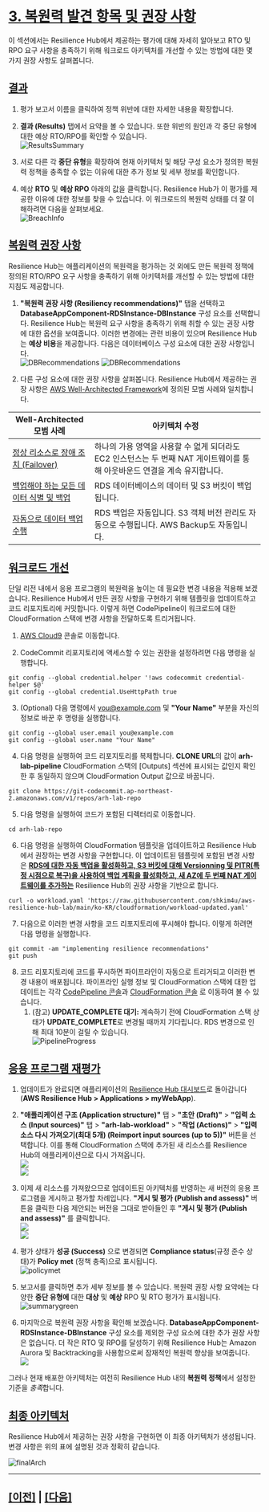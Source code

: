# [3. 복원력 발견 항목 및 권장 사항]()

이 섹션에서는 Resilience Hub에서 제공하는 평가에 대해 자세히 알아보고 RTO 및 RPO 요구 사항을 충족하기 위해 워크로드 아키텍처를 개선할 수 있는 방법에 대한 몇 가지 권장 사항도 살펴봅니다.

## [결과](https://catalog.workshops.aws/aws-resilience-hub-lab/en-US/prepare-and-protect/3-resiliency-recommendations#results)

1.  평가 보고서 이름을 클릭하여 정책 위반에 대한 자세한 내용을 확장합니다.

2.  **결과 (Results)** 탭에서 요약을 볼 수 있습니다. 또한 위반의 원인과 각 중단 유형에 대한 예상 RTO/RPO를 확인할 수 있습니다.<br>
![ResultsSummary](../images/lab1/ko-KR/Application-Assessment-Result-Summary.png)

3.  서로 다른 각 **중단 유형**을 확장하여 현재 아키텍처 및 해당 구성  요소가 정의한 복원력 정책을 충족할 수 없는 이유에 대한 추가 정보 및 세부 정보를 확인합니다.

4.  예상 **RTO** 및 **예상 RPO** 아래의 값을 클릭합니다. Resilience Hub가 이 평가를 제공한 이유에 대한 정보를 찾을 수 있습니다. 이 워크로드의 복원력 상태를 더 잘 이해하려면 다음을 살펴보세요.<br>
![BreachInfo](../images/lab1/ko-KR/Application-Assessment-Breach-Info.png)

## [복원력 권장 사항]()

Resilience Hub는 애플리케이션의 복원력을 평가하는 것 외에도 만든 복원력 정책에 정의된 RTO/RPO 요구 사항을 충족하기 위해 아키텍처를 개선할 수 있는 방법에 대한 지침도 제공합니다.

1.  **"복원력 권장 사항 (Resiliency recommendations)"** 탭을 선택하고 **DatabaseAppComponent-RDSInstance-DBInstance** 구성 요소를 선택합니다. Resilience Hub는 복원력 요구 사항을 충족하기 위해 취할 수 있는 권장 사항에 대한 옵션을 보여줍니다. 이러한 변경에는 관련 비용이 있으며 Resilience Hub는 **예상 비용**을 제공합니다. 다음은 데이터베이스 구성 요소에 대한 권장 사항입니다.<br>
![DBRecommendations](../images/lab1/ko-KR/Application-Assessment-Database-Recommendations-1.png)
![DBRecommendations](../images/lab1/ko-KR/Application-Assessment-Database-Recommendations-2.png)

2.  다른 구성 요소에 대한 권장 사항을 살펴봅니다. Resilience Hub에서 제공하는 권장 사항은 [AWS Well-Architected Framework](https://aws.amazon.com/architecture/well-architected/)에 정의된 모범 사례와 일치합니다.
  
| **Well-Architected 모범 사례**                                                        | **아키텍처 수정**                                                               |
|-----------------------------------------------------------------------------------|---------------------------------------------------------------------------|
| [정상 리소스로 장애 조치 (Failover)](https://wa.aws.amazon.com/wat.question.REL_11.ko.html) | 하나의 가용 영역을 사용할 수 없게 되더라도 EC2 인스턴스는 두 번째 NAT 게이트웨이를 통해 아웃바운드 연결을 계속 유지합니다. |
| [백업해야 하는 모든 데이터 식별 및 백업](https://wa.aws.amazon.com/wat.question.REL_9.ko.html)    | RDS 데이터베이스의 데이터 및 S3 버킷이 백업됩니다.                                           |
| [자동으로 데이터 백업 수행](https://wa.aws.amazon.com/wat.question.REL_9.ko.html)            | RDS 백업은 자동입니다. S3 객체 버전 관리도 자동으로 수행됩니다. AWS Backup도 자동입니다.                                              |                  

## [워크로드 개선]()

단일 리전 내에서 응용 프로그램의 복원력을 높이는 데 필요한 변경 내용을 적용해 보겠습니다. Resilience Hub에서 만든 권장 사항을 구현하기 위해 템플릿을 업데이트하고 코드 리포지토리에 커밋합니다. 이렇게 하면 CodePipeline이 워크로드에 대한 CloudFormation 스택에 변경 사항을 전달하도록 트리거됩니다.

1.  [AWS Cloud9](https://console.aws.amazon.com/cloud9/home) 콘솔로 이동합니다.

2.  CodeCommit 리포지토리에 액세스할 수 있는 권한을 설정하려면 다음 명령을 실행합니다.
```
git config --global credential.helper '!aws codecommit credential-helper $@'
git config --global credential.UseHttpPath true
```

3.  (Optional) 다음 명령에서 [you\@example.com](mailto:you@example.com) 및 **"Your Name"** 부분을 자신의 정보로 바꾼 후 명령을 실행합니다.
```
git config --global user.email you@example.com
git config --global user.name "Your Name"
```

4.  다음 명령을 실행하여 코드 리포지토리를 복제합니다. **CLONE URL**의 값이 **arh-lab-pipeline** CloudFormation 스택의 [Outputs] 섹션에 표시되는 값인지 확인한 후 동일하지 않으며 CloudFormation Output 값으로 바꿉니다.
```
git clone https://git-codecommit.ap-northeast-2.amazonaws.com/v1/repos/arh-lab-repo
```

5. 다음 명령을 실행하여 코드가 포함된 디렉터리로 이동합니다.
```
cd arh-lab-repo
```
 
6. 다음 명령을 실행하여 CloudFormation 템플릿을 업데이트하고 Resilience Hub에서 권장하는 변경 사항을 구현합니다. 이 업데이트된 템플릿에 포함된 변경 사항은 <u>**RDS에 대한 자동 백업을 활성화하고, S3 버킷에 대해 Versionning 및 PITR(특정 시점으로 복구)을 사용하여 백업 계획을 활성화하고, 새 AZ에 두 번째 NAT 게이트웨이를 추가하는**</u> Resilience Hub의 권장 사항을 기반으로 합니다.
```
curl -o workload.yaml 'https://raw.githubusercontent.com/shkim4u/aws-resilience-hub-lab/main/ko-KR/cloudformation/workload-updated.yaml'
```

7.  다음으로 이러한 변경 사항을 코드 리포지토리에 푸시해야 합니다. 이렇게 하려면 다음 명령을 실행합니다.
```
git commit -am "implementing resilience recommendations"
git push
```

8.  코드 리포지토리에 코드를 푸시하면 파이프라인이 자동으로 트리거되고 이러한 변경 내용이 배포됩니다. 파이프라인 실행 정보 및 CloudFormation 스택에 대한 업데이트는 각각 [CodePipeline 콘솔](https://ap-northeast-2.console.aws.amazon.com/codesuite/codepipeline/pipelines/arh-lab-pipeline/view?region=ap-northeast-2)과 [CloudFormation 콘솔](https://console.aws.amazon.com/cloudformation/home#/stacks?filteringStatus=active&filteringText=&viewNested=true&hideStacks=false) 로 이동하여 볼 수 있습니다.
    1. (참고) **UPDATE_COMPLETE 대기:** 계속하기 전에 CloudFormation 스택 상태가 **UPDATE_COMPLETE**로 변경될 때까지 기다립니다. RDS 변경으로 인해 최대 10분이 걸릴 수 있습니다.<br>
![PipelineProgress](../images/lab1/ko-KR/Application-Update-Pipeline-Progress.png)

## [응용 프로그램 재평가]()

1.  업데이트가 완료되면 애플리케이션의 [Resilience Hub 대시보드](https://console.aws.amazon.com/resiliencehub/home#/application/myWebApp/summary)로 돌아갑니다 (**AWS Resilience Hub > Applications > myWebApp**).

2.  **"애플리케이션 구조 (Application structure)"** 탭 > **"초안 (Draft)"** > **"입력 소스 (Input sources)"** 탭 > **"arh-lab-workload"** > **"작업 (Actions)"** > **"입력 소스 다시 가져오기(최대 5개) (Reimport input sources (up to 5))"** 버튼을 선택합니다. 이를 통해 CloudFormation 스택에 추가된 새 리소스를 Resilience Hub의 애플리케이션으로 다시 가져옵니다.<br>
![](../images/lab1/ko-KR/Application-Update-Reimport-Resources.png)<br>
![](../images/lab1/ko-KR/Application-Update-Reimported-Resources-NATGateway.png)<br>

3.  이제 새 리소스를 가져왔으므로 업데이트된 아키텍처를 반영하는 새 버전의 응용 프로그램을 게시하고 평가할 차례입니다. **"게시 및 평가 (Publish and assess)"** 버튼을 클릭한 다음 제안되는 버전을 그대로 받아들인 후 **"게시 및 평가 (Publish and assess)"** 를 클릭합니다.<br>
![](../images/lab1/ko-KR/Republish-and-Reassess-Application.png)<br>
![](../images/lab1/ko-KR/Republish-and-Reassess-Application-Submit.png)<br>

6.  평가 상태가 **성공 (Success)** 으로 변경되면 **Compliance status**(규정 준수 상태)가 **Policy met** (정책 충족)으로 표시됩니다.<br>
![policymet](../images/lab1/ko-KR/Application-Reassessment-Result-Policy-Met.png)

7.  보고서를 클릭하면 추가 세부 정보를 볼 수 있습니다. 복원력 권장 사항 요약에는 다양한 **중단 유형에** 대한 **대상** 및 **예상** RPO 및 RTO 평가가 표시됩니다.<br>
![summarygreen](../images/lab1/ko-KR/Application-Reassessment-Status-Green.png)

8.  마지막으로 복원력 권장 사항을 확인해 보겠습니다. **DatabaseAppComponent-RDSInstance-DBInstance** 구성 요소를 제외한 구성 요소에 대한 추가 권장 사항은 없습니다. 더 작은 RTO 및 RPO를 달성하기 위해 Resilience Hub는 Amazon Aurora 및 Backtracking을 사용함으로써 잠재적인 복원력 향상을 보여줍니다.<br>
![](../images/lab1/ko-KR/Database-Component-Additional-Recommendations.png)

[//]: # ([참고 - Route 53 ARC &#40;Application Recovery Controller&#41;]&#40;https://aws.amazon.com/ko/blogs/korea/amazon-route-53-application-recovery-controller/&#41;)

[//]: # (![aurorareco]&#40;../images/lab1/aurora_improvement.png&#41;)

그러나 현재 배포한 아키텍처는 여전히 Resilience Hub 내의 **복원력 정책**에서 설정한 기준을 *충족*합니다.

## [최종 아키텍처]()

Resilience Hub에서 제공하는 권장 사항을 구현하면 이 최종 아키텍처가 생성됩니다. 변경 사항은 위의 표에 설명된 것과 정확히 같습니다.

![finalArch](../images/lab1/final_arch.png)

<hr>

## [[이전]](./2-Add-and-Assess-Application.md) | [[다음]](./4-Operational-Recommendations.md)
